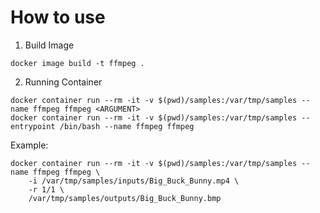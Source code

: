 # How to use
1. Build Image
```
docker image build -t ffmpeg .
```
2. Running Container
```
docker container run --rm -it -v $(pwd)/samples:/var/tmp/samples --name ffmpeg ffmpeg <ARGUMENT>
docker container run --rm -it -v $(pwd)/samples:/var/tmp/samples --entrypoint /bin/bash --name ffmpeg ffmpeg
```
Example:

```
docker container run --rm -it -v $(pwd)/samples:/var/tmp/samples --name ffmpeg ffmpeg \
    -i /var/tmp/samples/inputs/Big_Buck_Bunny.mp4 \
    -r 1/1 \
    /var/tmp/samples/outputs/Big_Buck_Bunny.bmp
```